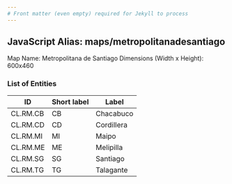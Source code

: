 ```yaml
---
# Front matter (even empty) required for Jekyll to process
---
```


## JavaScript Alias: maps/metropolitanadesantiago

Map Name: Metropolitana de Santiago
Dimensions (Width x Height): 600x460

### List of Entities

ID | Short label | Label
---|---|---|
CL.RM.CB|CB|Chacabuco
CL.RM.CD|CD|Cordillera
CL.RM.MI|MI|Maipo
CL.RM.ME|ME|Melipilla
CL.RM.SG|SG|Santiago
CL.RM.TG|TG|Talagante
